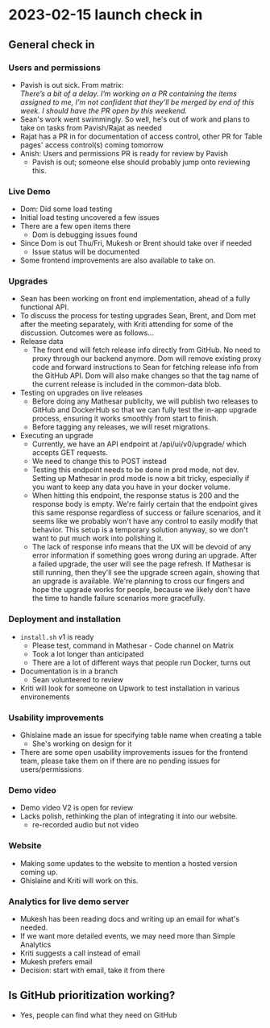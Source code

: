 # 2023-02-15 launch check in

## General check in

### Users and permissions
- Pavish is out sick. From matrix:  
 *There’s a bit of a delay. I’m working on a PR containing the items assigned to me, I’m not confident that they’ll be merged by end of this week. I should have the PR open by this weekend.*
- Sean's work went swimmingly. So well, he's out of work and plans to take on tasks from Pavish/Rajat as needed
- Rajat has a PR in for documentation of access control, other PR for Table pages' access control(s) coming tomorrow
- Anish: Users and permissions PR is ready for review by Pavish
    - Pavish is out; someone else should probably jump onto reviewing this.
    
### Live Demo
- Dom: Did some load testing
- Initial load testing uncovered a few issues
- There are a few open items there
    - Dom is debugging issues found
- Since Dom is out Thu/Fri, Mukesh or Brent should take over if needed
    - Issue status will be documented
- Some frontend improvements are also available to take on.

### Upgrades

- Sean has been working on front end implementation, ahead of a fully functional API.
- To discuss the process for testing upgrades Sean, Brent, and Dom met after the meeting separately, with Kriti attending for some of the discussion. Outcomes were as follows...
- Release data
    - The front end will fetch release info directly from GitHub. No need to proxy through our backend anymore. Dom will remove existing proxy code and forward instructions to Sean for fetching release info from the GitHub API. Dom will also make changes so that the tag name of the current release is included in the common-data blob.
- Testing on upgrades on live releases
    - Before doing any Mathesar publicity, we will publish two releases to GitHub and DockerHub so that we can fully test the in-app upgrade process, ensuring it works smoothly from start to finish.
    - Before tagging any releases, we will reset migrations.
- Executing an upgrade
    - Currently, we have an API endpoint at /api/ui/v0/upgrade/ which accepts GET requests.
    - We need to change this to POST instead
    - Testing this endpoint needs to be done in prod mode, not dev. Setting up Mathesar in prod mode is now a bit tricky, especially if you want to keep any data you have in your docker volume.
    - When hitting this endpoint, the response status is 200 and the response body is empty. We're fairly certain that the endpoint gives this same response regardless of success or failure scenarios, and it seems like we probably won't have any control to easily modify that behavior. This setup is a temporary solution anyway, so we don't want to put much work into polishing it.
    - The lack of response info means that the UX will be devoid of any error information if something goes wrong during an upgrade. After a failed upgrade, the user will see the page refresh. If Mathesar is still running, then they'll see the upgrade screen again, showing that an upgrade is available. We're planning to cross our fingers and hope the upgrade works for people, because we likely don't have the time to handle failure scenarios more gracefully.

### Deployment and installation
- `install.sh` v1 is ready
    - Please test, command in Mathesar - Code channel on Matrix
    - Took a lot longer than anticipated
    - There are a lot of different ways that people run Docker, turns out
- Documentation is in a branch
    - Sean volunteered to review
- Kriti will look for someone on Upwork to test installation in various environements

### Usability improvements
- Ghislaine made an issue for specifying table name when creating a table
    - She's working on design for it
- There are some open usability improvements issues for the frontend team, please take them on if there are no pending issues for users/permissions

### Demo video
- Demo video V2 is open for review
- Lacks polish, rethinking the plan of integrating it into our website.
    - re-recorded audio but not video

### Website
- Making some updates to the website to mention a hosted version coming up.
- Ghislaine and Kriti will work on this.

### Analytics for live demo server
- Mukesh has been reading docs and writing up an email for what's needed.
- If we want more detailed events, we may need more than Simple Analytics
- Kriti suggests a call instead of email
- Mukesh prefers email
- Decision: start with email, take it from there

## Is GitHub prioritization working?
- Yes, people can find what they need on GitHub
